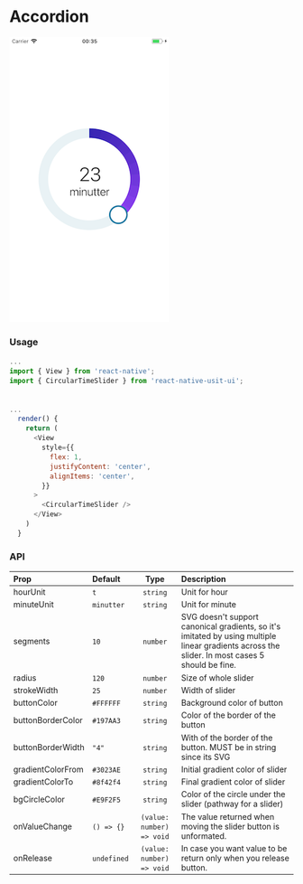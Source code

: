 # Accordion

![Screenshot of accordion](./screenshots/circularTimeSlider.png)

### Usage

```js
...
import { View } from 'react-native';
import { CircularTimeSlider } from 'react-native-usit-ui';


...
  render() {
    return (
      <View
        style={{
          flex: 1,
          justifyContent: 'center',
          alignItems: 'center',
        }}
      >
        <CircularTimeSlider />
      </View>
    )
  }
```

### API

| Prop              | Default     |           Type            | Description                                                                                                                                     |
| :---------------- | :---------- | :-----------------------: | :---------------------------------------------------------------------------------------------------------------------------------------------- |
| hourUnit          | `t`         |         `string`          | Unit for hour                                                                                                                                   |
| minuteUnit        | `minutter`  |         `string`          | Unit for minute                                                                                                                                 |
| segments          | `10`        |         `number`          | SVG doesn't support canonical gradients, so it's imitated by using multiple linear gradients across the slider. In most cases 5 should be fine. |
| radius            | `120`       |         `number`          | Size of whole slider                                                                                                                            |
| strokeWidth       | `25`        |         `number`          | Width of slider                                                                                                                                 |
| buttonColor       | `#FFFFFF`   |         `string`          | Background color of button                                                                                                                      |
| buttonBorderColor | `#197AA3`   |         `string`          | Color of the border of the button                                                                                                               |
| buttonBorderWidth | `"4"`       |         `string`          | With of the border of the button. MUST be in string since its SVG                                                                               |
| gradientColorFrom | `#3023AE`   |         `string`          | Initial gradient color of slider                                                                                                                |
| gradientColorTo   | `#8f42f4`   |         `string`          | Final gradient color of slider                                                                                                                  |
| bgCircleColor     | `#E9F2F5`   |         `string`          | Color of the circle under the slider (pathway for a slider)                                                                                     |
| onValueChange     | `() => {}`  | `(value: number) => void` | The value returned when moving the slider button is unformated.                                                                                 |
| onRelease         | `undefined` | `(value: number) => void` | In case you want value to be return only when you release button.                                                                               |
